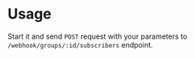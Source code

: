 # Usage
 
Start it and send `POST` request with your parameters to `/webhook/groups/:id/subscribers` endpoint.